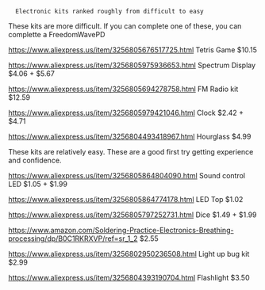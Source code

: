 
      Electronic kits ranked roughly from difficult to easy
	  
These kits are more difficult. If you can complete one of these, you can complette a FreedomWavePD	  

https://www.aliexpress.us/item/3256805676517725.html Tetris Game $10.15

https://www.aliexpress.us/item/3256805975936653.html Spectrum Display $4.06 + $5.67

https://www.aliexpress.us/item/3256805694278758.html FM Radio kit $12.59

https://www.aliexpress.us/item/3256805979421046.html Clock $2.42 + $4.71

https://www.aliexpress.us/item/3256804493418967.html Hourglass $4.99


These kits are relatively easy. These are a good first try getting experience and confidence.

https://www.aliexpress.us/item/3256805864804090.html Sound control LED $1.05 + $1.99

https://www.aliexpress.us/item/3256805864774178.html LED Top $1.02

https://www.aliexpress.us/item/3256805797252731.html Dice $1.49 + $1.99

https://www.amazon.com/Soldering-Practice-Electronics-Breathing-processing/dp/B0C1RKRXVP/ref=sr_1_2 $2.55

https://www.aliexpress.us/item/3256802950236508.html Light up bug  kit $2.99

https://www.aliexpress.us/item/3256804393190704.html Flashlight $3.50
